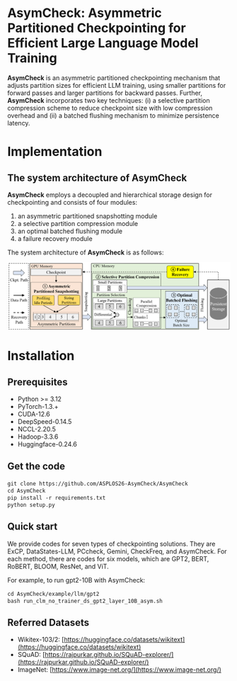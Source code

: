 # AsymCheck: Asymmetric Partitioned Checkpointing for Efficient Large Language Model Training

**AsymCheck** is an asymmetric partitioned checkpointing mechanism that adjusts partition sizes for efficient LLM training, using smaller partitions for forward passes and larger partitions for backward passes.
Further, **AsymCheck** incorporates two key techniques: (i) a selective partition compression scheme to reduce checkpoint size with low compression overhead and (ii) a batched flushing mechanism to minimize persistence latency.

# Implementation

## The system architecture of AsymCheck
**AsymCheck** employs a decoupled and hierarchical storage design for checkpointing and consists of four modules:

1. an asymmetric partitioned snapshotting module
2. a selective partition compression module
3. an optimal batched flushing module
4. a failure recovery module


The system architecture of **AsymCheck** is as follows: 

<center class ='img'>
<img src="checkpoint_workflow_.png" width="700px" />
</center>


# Installation

## **Prerequisites**
- Python >= 3.12
- PyTorch-1.3.+
- CUDA-12.6
- DeepSpeed-0.14.5 
- NCCL-2.20.5 
- Hadoop-3.3.6
- Huggingface-0.24.6


## **Get the code**
``` shell
git clone https://github.com/ASPLOS26-AsymCheck/AsymCheck
cd AsymCheck
pip install -r requirements.txt
python setup.py
```

## **Quick start**

We provide codes for seven types of checkpointing solutions. They are ExCP, DataStates-LLM, PCcheck, Gemini, CheckFreq, and AsymCheck. For each method, there are codes for six models, which are GPT2, BERT, RoBERT, BLOOM, ResNet, and ViT.

For example, to run gpt2-10B with AsymCheck:


``` shell
cd AsymCheck/example/llm/gpt2
bash run_clm_no_trainer_ds_gpt2_layer_10B_asym.sh
```


## **Referred Datasets**


- Wikitex-103/2: [https://huggingface.co/datasets/wikitext](https://huggingface.co/datasets/wikitext)
- SQuAD: [https://rajpurkar.github.io/SQuAD-explorer/](https://rajpurkar.github.io/SQuAD-explorer/)
- ImageNet: [https://www.image-net.org/](https://www.image-net.org/)



